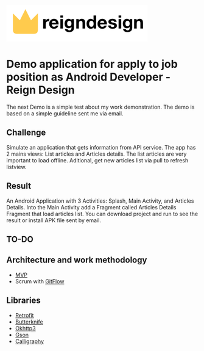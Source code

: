

 ![Reign Logo](https://raw.githubusercontent.com/moizest89/ReignDesignEvaluation/master/reign_design_name.png) 
 
# Demo application for apply to job position as  Android Developer - Reign Design


The next Demo is a simple test about my work demonstration. The demo is based on a simple guideline sent me via email.

## Challenge

Simulate an application that gets information from API service. The app has 2 mains views: List articles and Articles details.
The list articles are very important to load offline. Aditional, get new articles list via pull to refresh listview.

## Result

An Android Application with 3 Activities: Splash, Main Activity, and Articles Details. Into the Main Activity add a Fragment called Articles Details Fragment that load articles list. 
You can download project and run to see the result or install APK file sent by email.

## TO-DO



## Architecture and work methodology

* [MVP](https://i0.wp.com/www.tinmegali.com/wp-content/uploads/2016/02/MVC-vs-MVP.png?resize=1024%2C425)
* Scrum with [GitFlow](https://danielkummer.github.io/git-flow-cheatsheet/)

## Libraries

* [Retrofit](http://square.github.io/retrofit/)
* [Butterknife](http://jakewharton.github.io/butterknife/)
* [Okhttp3](http://square.github.io/okhttp/)
* [Gson](https://github.com/google/gson)
* [Calligraphy](https://github.com/chrisjenx/Calligraphy)